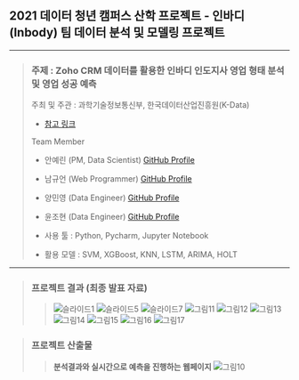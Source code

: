 ## 2021 데이터 청년 캠퍼스 산학 프로젝트 - 인바디(Inbody) 팀 데이터 분석 및 모델링 프로젝트
-----------------------------------------------------
> ### 주제 : Zoho CRM 데이터를 활용한 인바디 인도지사 영업 형태 분석 및 영업 성공 예측
> 주최 및 주관 : 과학기술정보통신부, 한국데이터산업진흥원(K-Data)  
> + [참고 링크](https://dataonair.or.kr/bigjob/) 
> 
> Team Member 
>   + 안예린 (PM, Data Scientist) [GitHub Profile](https://github.com/girlwcode)
>   + 남규언 (Web Programmer) [GitHub Profile](https://github.com/gyuunnam)
>   + 양민영 (Data Engineer) [GitHub Profile](https://github.com/MinYeong-37)
>   + 윤조현 (Data Engineer) [GitHub Profile](https://github.com/porory415)
>   
> + 사용 툴 : Python, Pycharm, Jupyter Notebook 
> + 활용 모델 : SVM, XGBoost, KNN, LSTM, ARIMA, HOLT

-------------------------------------------------------
> ### 프로젝트 결과 (최종 발표 자료)
> > ![슬라이드1](https://user-images.githubusercontent.com/69211032/158623823-bb89ff89-cfc0-4234-abc5-b16e8fc6815d.PNG)
> > ![슬라이드5](https://user-images.githubusercontent.com/69211032/158623870-075647bd-380c-4ae7-9b3c-227ab34f1ce0.PNG)
> > ![슬라이드7](https://user-images.githubusercontent.com/69211032/158623898-c5822e0a-8b9b-4dd6-8dbf-20d97177791d.PNG)
> > ![그림11](https://user-images.githubusercontent.com/69211032/158624031-b59a0937-e9c6-40bf-88b2-1cc3df4fe765.png)
> > ![그림12](https://user-images.githubusercontent.com/69211032/158624110-3bb05b1b-c6e1-4049-ba86-0569efe9c7dd.png)
> > ![그림13](https://user-images.githubusercontent.com/69211032/158624135-7aaa5fc8-5fc1-4b86-9871-40290230cbeb.png)
> > ![그림14](https://user-images.githubusercontent.com/69211032/158624147-40d9aa95-4a14-4326-a352-81dcd7b90ae8.png)
> > ![그림15](https://user-images.githubusercontent.com/69211032/158624158-66bae066-730c-4a06-a249-4e0f884eef91.png)
> > ![그림16](https://user-images.githubusercontent.com/69211032/158624170-28ff39eb-2ae0-411d-b8bc-d13046ddd734.png)
> > ![그림17](https://user-images.githubusercontent.com/69211032/158624183-7f66c8cd-b14a-47a4-bcec-082bbfaabf45.png)

> ### 프로젝트 산출물
> > __분석결과와 실시간으로 예측을 진행하는 웹페이지__
> > ![그림10](https://user-images.githubusercontent.com/69211032/158624199-e91c94a3-c80d-4911-bcc2-64a1b3c26609.png)
